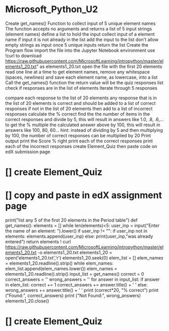 # Microsoft_Python_U2
Create get_names() Function to collect input of 5 unique element names
The function accepts no arguments and returns a list of 5 input strings (element names)
define a list to hold the input
collect input of a element name
if input it is not already in the list add the input to the list
don't allow empty strings as input
once 5 unique inputs return the list
Create the Program flow
import the file into the Jupyter Notebook environment
use !curl to download https://raw.githubusercontent.com/MicrosoftLearning/intropython/master/elements1_20.txt" as elements1_20.txt
open the file with the first 20 elements
read one line at a time to get element names, remove any whitespace (spaces, newlines) and save each element name, as lowercase, into a list
Call the get_names() function
the return value will be the quiz responses list
check if responses are in the list of elements
Iterate through 5 responses

compare each response to the list of 20 elements
any response that is in the list of 20 elements is correct and should be added to a list of correct responses
if not in the list of 20 elements then add to a list of incorrect responses
calculate the % correct
find the the number of items in the correct responses and divide by 5, this will result in answers like 1.0, .8, .6,...
to get the % multiple the calculated answer above by 100, this will result in answers like 100, 80, 60...
hint: instead of dividing by 5 and then multiplying by 100, the number of correct responses can be multiplied by 20
Print output
print the Score % right
print each of the correct responses
print each of the incorrect responses
create Element_Quiz then paste code on edX submission page
# [] create Element_Quiz
# [] copy and paste in edX assignment page
print("list any 5 of the first 20 elements in the Period table")
def get_names():
    elements = []
    while len(elements)<5:
        user_inp = input("Enter the name of an element: ").lower()
        if user_inp != "":
            if user_inp not in elements:
                elements.append(user_inp)
            else:
                print(user_inp,"was already entered")
    return elements
! curl https://raw.githubusercontent.com/MicrosoftLearning/intropython/master/elements1_20.txt -o elements1_20.txt
elements1_20 = open('elements1_20.txt','r')
elements1_20.seek(0)
elem_list = []
elem_names = elements1_20.readline().strip()
while elem_names:
    elem_list.append(elem_names.lower())
    elem_names = elements1_20.readline().strip()
input_list = get_names()
correct = 0
correct_answers = ''
wrong_answers = ''
for answer in input_list:
    if answer in elem_list:
        correct += 1
        correct_answers += answer.title() + ' '
    else:
        wrong_answers += answer.title() + ' '
print (correct*20, "% correct")
print ("Found:", correct_answers)
print ("Not Found:", wrong_answers)
elements1_20.close()


# [] create Element_Quiz
